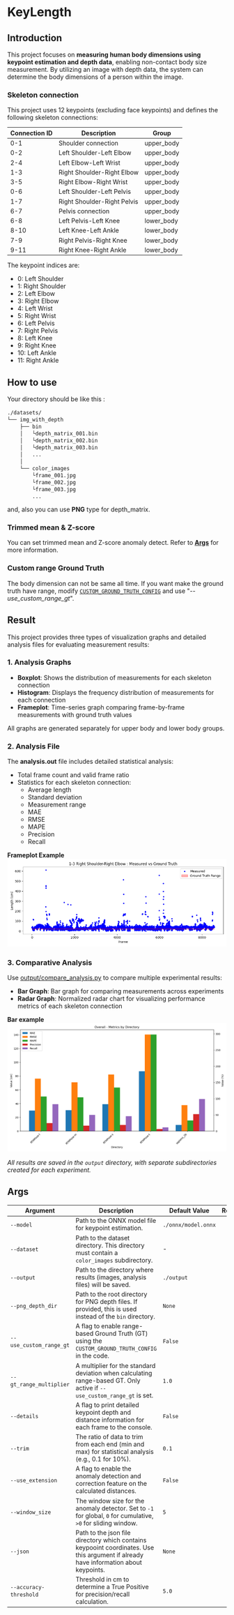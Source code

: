 # KeyLength
## Introduction
This project focuses on **measuring human body dimensions using keypoint estimation and depth data**, enabling non-contact body size measurement. By utilizing an image with depth data, the system can determine the body dimensions of a person within the image.

### Skeleton connection
This project uses 12 keypoints (excluding face keypoints) and defines the following skeleton connections:

| Connection ID | Description | Group |
|--------------|-------------|--------|
| 0-1 | Shoulder connection | upper_body |
| 0-2 | Left Shoulder-Left Elbow | upper_body |
| 2-4 | Left Elbow-Left Wrist | upper_body |
| 1-3 | Right Shoulder-Right Elbow | upper_body |
| 3-5 | Right Elbow-Right Wrist | upper_body |
| 0-6 | Left Shoulder-Left Pelvis | upper_body |
| 1-7 | Right Shoulder-Right Pelvis | upper_body |
| 6-7 | Pelvis connection | upper_body |
| 6-8 | Left Pelvis-Left Knee | lower_body |
| 8-10 | Left Knee-Left Ankle | lower_body |
| 7-9 | Right Pelvis-Right Knee | lower_body |
| 9-11 | Right Knee-Right Ankle | lower_body |

The keypoint indices are:
- 0: Left Shoulder
- 1: Right Shoulder
- 2: Left Elbow
- 3: Right Elbow
- 4: Left Wrist
- 5: Right Wrist
- 6: Left Pelvis
- 7: Right Pelvis
- 8: Left Knee
- 9: Right Knee
- 10: Left Ankle
- 11: Right Ankle

## How to use
Your directory should be like this :
```
./datasets/
└── img_with_depth
    ├── bin
    │   └depth_matrix_001.bin
    │   └depth_matrix_002.bin
    │   └depth_matrix_003.bin
    │   ...
    │
    └── color_images
        └frame_001.jpg
        └frame_002.jpg
        └frame_003.jpg
        ...
```
and, also you can use **PNG** type for depth_matrix.
### Trimmed mean & Z-score
You can set trimmed mean and Z-score anomaly detect. Refer to **[Args](#args)** for more information.
### Custom range Ground Truth
The body dimension can not be same all time. If you want make the ground truth have range, modify [`CUSTOM_GROUND_TRUTH_CONFIG`](image_depth_inference.py#L40-L53) and use "*--use_custom_range_gt*".
## Result
This project provides three types of visualization graphs and detailed analysis files for evaluating measurement results:

### 1. Analysis Graphs
- **Boxplot**: Shows the distribution of measurements for each skeleton connection
- **Histogram**: Displays the frequency distribution of measurements for each connection
- **Frameplot**: Time-series graph comparing frame-by-frame measurements with ground truth values

All graphs are generated separately for upper body and lower body groups.

### 2. Analysis File
The **analysis.out** file includes detailed statistical analysis:
- Total frame count and valid frame ratio
- Statistics for each skeleton connection:
  - Average length
  - Standard deviation
  - Measurement range
  - MAE
  - RMSE
  - MAPE
  - Precision
  - Recall

**Frameplot Example**  
![Frameplot example](./output/frameplot_1-3.png)

### 3. Comparative Analysis
Use [output/compare_analysis.py](./output/compare_analysis.py) to compare multiple experimental results:
- **Bar Graph**:  Bar graph for comparing measurements across experiments
- **Radar Graph**: Normalized radar chart for visualizing performance metrics of each skeleton connection

**Bar example**
![Bar example](./output/compare/bar/Bar_example.png)

*All results are saved in the `output` directory, with separate subdirectories created for each experiment.*
## Args

| Argument                  | Description                                                                                              | Default Value        | Required |
| ------------------------- | -------------------------------------------------------------------------------------------------------- | -------------------- | :------: |
| `--model`                 | Path to the ONNX model file for keypoint estimation.                                                     | `./onnx/model.onnx`  | No       |
| `--dataset`               | Path to the dataset directory. This directory must contain a `color_images` subdirectory.                | -                    | **Yes**  |
| `--output`                | Path to the directory where results (images, analysis files) will be saved.                              | `./output`           | No       |
| `--png_depth_dir`         | Path to the root directory for PNG depth files. If provided, this is used instead of the `bin` directory.  | `None`               | No       |
| `--use_custom_range_gt`   | A flag to enable range-based Ground Truth (GT) using the `CUSTOM_GROUND_TRUTH_CONFIG` in the code.         | `False`              | No       |
| `--gt_range_multiplier`   | A multiplier for the standard deviation when calculating range-based GT. Only active if `--use_custom_range_gt` is set. | `1.0`                | No       |
| `--details`               | A flag to print detailed keypoint depth and distance information for each frame to the console.          | `False`              | No       |
| `--trim`            | The ratio of data to trim from each end (min and max) for statistical analysis (e.g., 0.1 for 10%).      | `0.1`                | No       |
| `--use_extension`         | A flag to enable the anomaly detection and correction feature on the calculated distances.                 | `False`              | No       |
| `--window_size`           | The window size for the anomaly detector. Set to `-1` for global, `0` for cumulative, `>0` for sliding window. | `5`                  | No       |
| `--json`           | Path to the json file directory which contains keypooint coordinates. Use this argument if already have information about keypoints. | `None`                  | No       |
| `--accuracy-threshold`    | Threshold in cm to determine a True Positive for precision/recall calculation.                           | `5.0`                | No       |